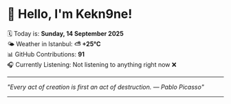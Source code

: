 # 👋 Hello, I'm Kekn9ne!

🗓️ Today is: **Sunday, 14 September 2025**  
🌤️ Weather in Istanbul: **⛅️  +25°C**  
📊 GitHub Contributions: **91**  
🎧 Currently Listening: Not listening to anything right now ❌

---

_"Every act of creation is first an act of destruction. — *Pablo Picasso*"_

---
